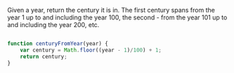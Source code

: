 Given a year, return the century it is in. The first century spans from the year 1 up to and including the year 100, the second - from the year 101
up to and including the year 200, etc.

```javascript

function centuryFromYear(year) {
    var century = Math.floor((year - 1)/100) + 1;
    return century;
}
```
